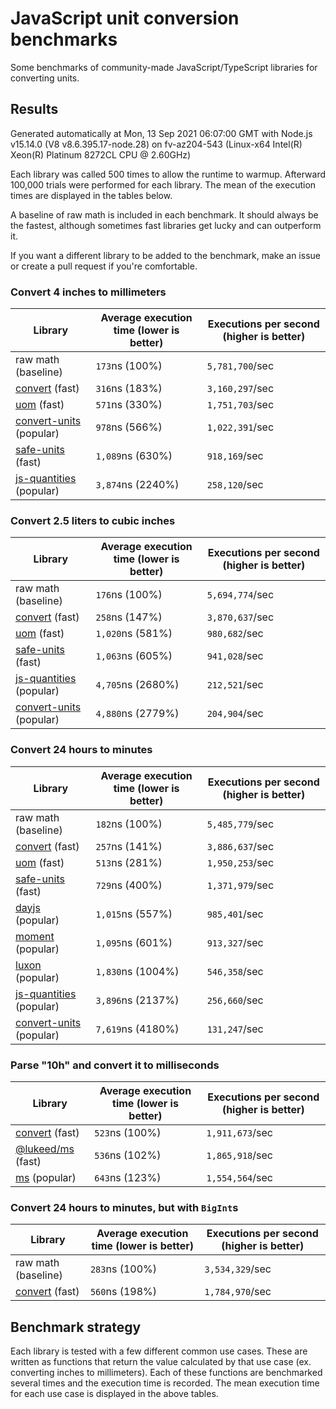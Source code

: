 # JavaScript unit conversion benchmarks

Some benchmarks of community-made JavaScript/TypeScript libraries for converting units.

## Results

<!-- beginblock(results) -->

Generated automatically at Mon, 13 Sep 2021 06:07:00 GMT with Node.js v15.14.0 (V8 v8.6.395.17-node.28) on fv-az204-543 (Linux-x64 Intel(R) Xeon(R) Platinum 8272CL CPU @ 2.60GHz)

Each library was called 500 times to allow the runtime to warmup.
Afterward 100,000 trials were performed for each library.
The mean of the execution times are displayed in the tables below.

A baseline of raw math is included in each benchmark.
It should always be the fastest, although sometimes fast libraries get lucky and can outperform it.

If you want a different library to be added to the benchmark, make an issue or create a pull request if you're comfortable.

### Convert 4 inches to millimeters

| Library                                                            | Average execution time (lower is better) | Executions per second (higher is better) |
| ------------------------------------------------------------------ | ---------------------------------------- | ---------------------------------------- |
| raw math (baseline)                                                | `173`ns (100%)                           | `5,781,700`/sec                          |
| [convert](https://npmjs.com/package/convert) (fast)                | `316`ns (183%)                           | `3,160,297`/sec                          |
| [uom](https://npmjs.com/package/uom) (fast)                        | `571`ns (330%)                           | `1,751,703`/sec                          |
| [convert-units](https://npmjs.com/package/convert-units) (popular) | `978`ns (566%)                           | `1,022,391`/sec                          |
| [safe-units](https://npmjs.com/package/safe-units) (fast)          | `1,089`ns (630%)                         | `918,169`/sec                            |
| [js-quantities](https://npmjs.com/package/js-quantities) (popular) | `3,874`ns (2240%)                        | `258,120`/sec                            |

### Convert 2.5 liters to cubic inches

| Library                                                            | Average execution time (lower is better) | Executions per second (higher is better) |
| ------------------------------------------------------------------ | ---------------------------------------- | ---------------------------------------- |
| raw math (baseline)                                                | `176`ns (100%)                           | `5,694,774`/sec                          |
| [convert](https://npmjs.com/package/convert) (fast)                | `258`ns (147%)                           | `3,870,637`/sec                          |
| [uom](https://npmjs.com/package/uom) (fast)                        | `1,020`ns (581%)                         | `980,682`/sec                            |
| [safe-units](https://npmjs.com/package/safe-units) (fast)          | `1,063`ns (605%)                         | `941,028`/sec                            |
| [js-quantities](https://npmjs.com/package/js-quantities) (popular) | `4,705`ns (2680%)                        | `212,521`/sec                            |
| [convert-units](https://npmjs.com/package/convert-units) (popular) | `4,880`ns (2779%)                        | `204,904`/sec                            |

### Convert 24 hours to minutes

| Library                                                            | Average execution time (lower is better) | Executions per second (higher is better) |
| ------------------------------------------------------------------ | ---------------------------------------- | ---------------------------------------- |
| raw math (baseline)                                                | `182`ns (100%)                           | `5,485,779`/sec                          |
| [convert](https://npmjs.com/package/convert) (fast)                | `257`ns (141%)                           | `3,886,637`/sec                          |
| [uom](https://npmjs.com/package/uom) (fast)                        | `513`ns (281%)                           | `1,950,253`/sec                          |
| [safe-units](https://npmjs.com/package/safe-units) (fast)          | `729`ns (400%)                           | `1,371,979`/sec                          |
| [dayjs](https://npmjs.com/package/dayjs) (popular)                 | `1,015`ns (557%)                         | `985,401`/sec                            |
| [moment](https://npmjs.com/package/moment) (popular)               | `1,095`ns (601%)                         | `913,327`/sec                            |
| [luxon](https://npmjs.com/package/luxon) (popular)                 | `1,830`ns (1004%)                        | `546,358`/sec                            |
| [js-quantities](https://npmjs.com/package/js-quantities) (popular) | `3,896`ns (2137%)                        | `256,660`/sec                            |
| [convert-units](https://npmjs.com/package/convert-units) (popular) | `7,619`ns (4180%)                        | `131,247`/sec                            |

### Parse "10h" and convert it to milliseconds

| Library                                                   | Average execution time (lower is better) | Executions per second (higher is better) |
| --------------------------------------------------------- | ---------------------------------------- | ---------------------------------------- |
| [convert](https://npmjs.com/package/convert) (fast)       | `523`ns (100%)                           | `1,911,673`/sec                          |
| [@lukeed/ms](https://npmjs.com/package/@lukeed/ms) (fast) | `536`ns (102%)                           | `1,865,918`/sec                          |
| [ms](https://npmjs.com/package/ms) (popular)              | `643`ns (123%)                           | `1,554,564`/sec                          |

### Convert 24 hours to minutes, but with `BigInt`s

| Library                                             | Average execution time (lower is better) | Executions per second (higher is better) |
| --------------------------------------------------- | ---------------------------------------- | ---------------------------------------- |
| raw math (baseline)                                 | `283`ns (100%)                           | `3,534,329`/sec                          |
| [convert](https://npmjs.com/package/convert) (fast) | `560`ns (198%)                           | `1,784,970`/sec                          |

<!-- endblock(results) -->

## Benchmark strategy

Each library is tested with a few different common use cases.
These are written as functions that return the value calculated by that use case (ex. converting inches to millimeters).
Each of these functions are benchmarked several times and the execution time is recorded.
The mean execution time for each use case is displayed in the above tables.
